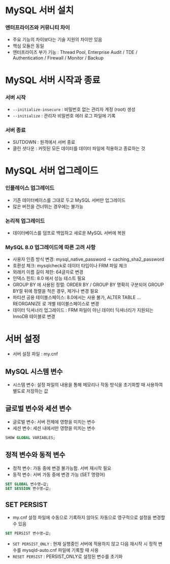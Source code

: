 # MySQL 서버 설치

### 엔터프라이즈와 커뮤니티 차이

- 주요 기능의 차이보다는 기술 지원의 차이만 있음
- 핵심 모듈은 동일
- 엔터프라이즈 부가 기능 : Thread Pool, Enterprise Audit / TDE / Authentication / Firewall / Monitor / Backup

# MySQL 서버 시작과 종료

### 서버 시작

- `--initialize-insecure` : 비밀번호 없는 관리자 계정 (root) 생성
- `--initialize` : 관리자 비밀번호 에러 로그 파일에 기록

### 서버 종료

- SUTDOWN : 원격에서 서버 종료
- 클린 셧다운 : 커밋된 모든 데이터를 데이터 파일에 적용하고 종료하는 것

# MySQL 서버 업그레이드

### 인플레이스 업그레이드

- 기존 데이터베이스를 그대로 두고 MySQL 서버만 업그레이드
- 많은 버전을 건너뛰는 경우에는 불가능

### 논리적 업그레이드

- 데이터베이스를 덤프로 백업하고 새로운 MySQL 서버에 복원

### MySQL 8.0 업그레이드에 따른 고려 사항

- 사용자 인증 방식 변경: mysql_native_password -> caching_sha2_password
- 호환성 체크: mysqlcheck로 데이터 타입이나 FRM 파일 체크
- 외래키 이름 길이 제한: 64글자로 변경
- 인덱스 힌트: 8.0 에서 성능 테스트 필요
- GROUP BY 에 사용된 정렬: ORDER BY / GROUP BY 명확히 구분되어 GROUP BY절 뒤에 정렬을 적은 경우, 제거나 변경 필요
- 파티션 공용 테이블스페이스: 8.0에서는 사용 불가, ALTER TABLE ... REORGANIZE 로 개별 테이블스페이스로 변경
- 데이터 딕셔너리 업그레이드 : FRM 파일이 아닌 데이터 딕셔너리가 지원되는 InnoDB 테이블로 변경

# 서버 설정

- 서버 설정 파일 : my.cnf

## MySQL 시스템 변수

- 시스템 변수: 설정 파일의 내용을 통해 메모리나 작동 방식을 초기화할 때 사용하여 별도로 저장하는 값

## 글로벌 변수와 세션 변수

- 글로벌 변수: 서버 전체에 영향을 미치는 변수
- 세션 변수: 세션 내에서만 영향을 미치는 변수

```sql
SHOW GLOBAL VARIABLES;
```

## 정적 변수와 동적 변수

- 정적 변수: 가동 중에 변경 불가능함. 서버 재시작 필요
- 동적 변수: 서버 가동 중에 변경 가능 (SET 명령어)

```sql
SET GLOBAL 변수명=값;
SET SESSION 변수명=값;
```

## SET PERSIST

- my.cnf 설정 파일에 수동으로 기록하지 않아도 자동으로 영구적으로 설정을 변경할 수 있음

```sql
SET PERSIST 변수명=값;
```

- `SET PERSIST_ONLY` : 현재 실행중인 서버에 적용하지 않고 다음 재시작 시 정적 변수를 mysqld-auto.cnf 파일에 기록할 때 사용
- `RESET PERSIST` : PERSIST_ONLY로 설정된 변수를 초기화
